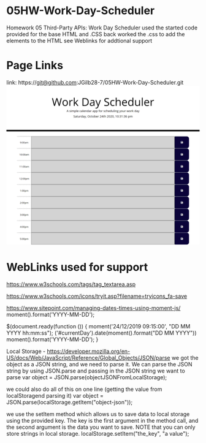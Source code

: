 # 05HW-Work-Day-Scheduler
Homework 05 Third-Party APIs: Work Day Scheduler
used the started code provided for the base HTML and .CSS back worked the .css to add the elements to the HTML see Weblinks for addtional support 

# Page Links
link: https://git@github.com:JGilb28-7/05HW-Work-Day-Scheduler.git
![image 1](assets/FireShot_Capture05hw.png)

# WebLinks used for support
https://www.w3schools.com/tags/tag_textarea.asp

https://www.w3schools.com/icons/tryit.asp?filename=tryicons_fa-save

https://www.sitepoint.com/managing-dates-times-using-moment-js/
moment().format('YYYY-MM-DD');


$(document.ready(function ()) {
moment('24/12/2019 09:15:00', "DD MM YYYY hh:mm:ss");
('#currentDay').date(moment().format("DD MM YYYY"))
moment().format('YYYY-MM-DD');
}

Local Storage - 
https://developer.mozilla.org/en-US/docs/Web/JavaScript/Reference/Global_Objects/JSON/parse
we got the object as a JSON string, and we need to parse it. We can parse
the JSON string by using JSON.parse and passing in the JSON string we want
to parse
var object = JSON.parse(objectJSONFromLocalStorage);

we could also do all of this on one line (getting the value from localStoragend parsing it)
var object = JSON.parse(localStorage.getItem("object-json"));

we use the setItem method which allows us to save data to local storage using
the provided key. The key is the first argument in the method call, and the
second argument is the data you want to save. NOTE that you can only store
strings in local storage.
localStorage.setItem("the_key", "a value");
